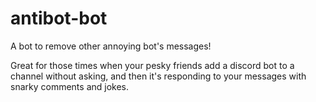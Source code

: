 # antibot-bot
A bot to remove other annoying bot's messages!

Great for those times when your pesky friends add a discord bot to a channel without asking, and then it's responding to your messages with snarky comments and jokes.
